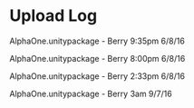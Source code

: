 # Upload Log

AlphaOne.unitypackage - Berry 9:35pm 6/8/16

AlphaOne.unitypackage - Berry 8:00pm 6/8/16

AlphaOne.unitypackage - Berry 2:33pm 6/8/16

AlphaOne.unitypackage - Berry 3am 9/7/16
